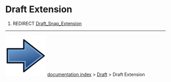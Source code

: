 # Draft Extension
1.  REDIRECT [Draft_Snap_Extension](Draft_Snap_Extension.md)



---
![](images/Button_right.svg) [documentation index](../README.md) > [Draft](Draft_Workbench.md) > Draft Extension
